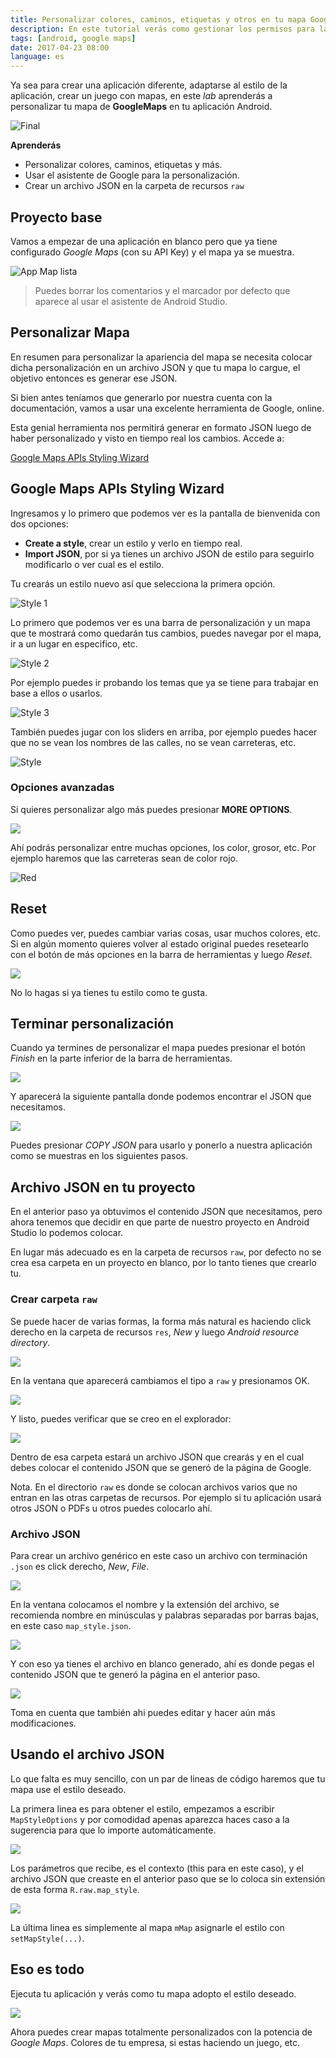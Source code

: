 ```yaml
---
title: Personalizar colores, caminos, etiquetas y otros en tu mapa GoogleMaps
description: En este tutorial verás como gestionar los permisos para las versiones Android 6.0 o superior.
tags: [android, google maps]
date: 2017-04-23 08:00
language: es
---
```


Ya sea para crear una aplicación diferente, adaptarse al estilo de la aplicación, crear un juego con mapas, en este *lab* aprenderás a personalizar tu mapa de **GoogleMaps** en tu aplicación Android.

![Final](https://firebasestorage.googleapis.com/v0/b/maksha-41f4f.appspot.com/o/labs%2Fpersonalizar-colores-mapa-googlemaps%2Fdevice-2017-04-24-122754.png?alt=media&token=53957c13-a222-4766-a835-24a7e5208d98)

__Aprenderás__

* Personalizar colores, caminos, etiquetas y más.
* Usar el asistente de Google para la personalización.
* Crear un archivo JSON en la carpeta de recursos `raw`

## Proyecto base

Vamos a empezar de una aplicación en blanco pero que ya tiene configurado _Google Maps_ (con su API Key) y el mapa ya se muestra.

![App Map lista](https://firebasestorage.googleapis.com/v0/b/maksha-41f4f.appspot.com/o/labs%2Fpersonalizar-colores-mapa-googlemaps%2Fclear.png?alt=media&token=b9c9cd2c-1f88-47ea-98ad-4f307bdadeca)

> Puedes borrar los comentarios y el marcador por defecto que aparece al usar el asistente de Android Studio.

## Personalizar Mapa

En resumen para personalizar la apariencia del mapa se necesita colocar dicha personalización en un archivo JSON y que tu mapa lo cargue, el objetivo entonces es generar ese JSON.

Si bien antes teníamos que generarlo por nuestra cuenta con la documentación, vamos a usar una excelente herramienta de Google, online.

Esta genial herramienta nos permitirá generar en formato JSON luego de haber personalizado y visto en tiempo real los cambios. Accede a:

[Google Maps APIs Styling Wizard](https://mapstyle.withgoogle.com/)

## Google Maps APIs Styling Wizard

Ingresamos y lo primero que podemos ver es la pantalla de bienvenida con dos opciones:

* **Create a style**, crear un estilo y verlo en tiempo real.
* **Import JSON**, por si ya tienes un archivo JSON de estilo para seguirlo modificarlo o ver cual es el estilo.

Tu crearás un estilo nuevo así que selecciona la primera opción.

![Style 1](https://firebasestorage.googleapis.com/v0/b/maksha-41f4f.appspot.com/o/labs%2Fpersonalizar-colores-mapa-googlemaps%2Fstyle1.png?alt=media&token=c378124a-ab77-456e-9e50-4318f5550621)

Lo primero que podemos ver es una barra de personalización y un mapa que te mostrará como quedarán tus cambios, puedes navegar por el mapa, ir a un lugar en especifico, etc.

![Style 2](https://firebasestorage.googleapis.com/v0/b/maksha-41f4f.appspot.com/o/labs%2Fpersonalizar-colores-mapa-googlemaps%2Fstyle2.png?alt=media&token=7e7bb03f-5bcb-4e43-be0a-be5dfeea1f49)

Por ejemplo puedes ir probando los temas que ya se tiene para trabajar en base a ellos o usarlos.

![Style 3](https://firebasestorage.googleapis.com/v0/b/maksha-41f4f.appspot.com/o/labs%2Fpersonalizar-colores-mapa-googlemaps%2Fstyle4.png?alt=media&token=10454539-0759-41d3-b591-deef96cc9123)

También puedes jugar con los sliders en arriba, por ejemplo puedes hacer que no se vean los nombres de las calles, no se vean carreteras, etc.

![Style](https://firebasestorage.googleapis.com/v0/b/maksha-41f4f.appspot.com/o/labs%2Fpersonalizar-colores-mapa-googlemaps%2Fstyle5.png?alt=media&token=cdf2954f-3083-41e0-a239-d000d96a6030)

### Opciones avanzadas

Si quieres personalizar algo más puedes presionar **MORE OPTIONS**.

![](https://firebasestorage.googleapis.com/v0/b/maksha-41f4f.appspot.com/o/labs%2Fpersonalizar-colores-mapa-googlemaps%2Fstyle6.png?alt=media&token=0e439fb7-46ca-4738-b512-ab9a95fb28dd)

Ahí podrás personalizar entre muchas opciones, los color, grosor, etc. Por ejemplo haremos que las carreteras sean de color rojo.

![Red](https://firebasestorage.googleapis.com/v0/b/maksha-41f4f.appspot.com/o/labs%2Fpersonalizar-colores-mapa-googlemaps%2Fstyle7.png?alt=media&token=c7d0e7b6-bebd-45a0-8801-c9b4311cfc18)

## Reset

Como puedes ver, puedes cambiar varias cosas, usar muchos colores, etc. Si en algún momento quieres volver al estado original puedes resetearlo con el botón de más opciones en la barra de herramientas y luego *Reset*.

![](https://firebasestorage.googleapis.com/v0/b/maksha-41f4f.appspot.com/o/labs%2Fpersonalizar-colores-mapa-googlemaps%2Fstyle8.png?alt=media&token=692805cc-0a23-4dea-9381-d66bb2fea3cf)

No lo hagas si ya tienes tu estilo como te gusta.

## Terminar personalización

Cuando ya termines de personalizar el mapa puedes presionar el botón *Finish* en la parte inferior de la barra de herramientas.

![](https://firebasestorage.googleapis.com/v0/b/maksha-41f4f.appspot.com/o/labs%2Fpersonalizar-colores-mapa-googlemaps%2Fstyle9.png?alt=media&token=081a3c42-b1ef-422d-8102-4497ce09bfe6)

Y aparecerá la siguiente pantalla donde podemos encontrar el JSON que necesitamos.

![](https://firebasestorage.googleapis.com/v0/b/maksha-41f4f.appspot.com/o/labs%2Fpersonalizar-colores-mapa-googlemaps%2Fstyle10.png?alt=media&token=c4ae9538-53fb-4dcb-8715-5602631abc19)

Puedes presionar *COPY JSON* para usarlo y ponerlo a nuestra aplicación como se muestras en los siguientes pasos.

## Archivo JSON en tu proyecto

En el anterior paso ya obtuvimos el contenido JSON que necesitamos, pero ahora tenemos que decidir en que parte de nuestro proyecto en Android Studio lo podemos colocar.

En lugar más adecuado es en la carpeta de recursos `raw`, por defecto  no se crea esa carpeta en un proyecto en blanco, por lo tanto tienes que crearlo tu.

### Crear carpeta `raw`

Se puede hacer de varias formas, la forma más natural es haciendo click derecho en la carpeta de recursos `res`, *New* y luego *Android resource directory*.

![](https://firebasestorage.googleapis.com/v0/b/maksha-41f4f.appspot.com/o/labs%2Fpersonalizar-colores-mapa-googlemaps%2Fstudio1.png?alt=media&token=fe63f85e-6b10-44d9-ad06-885b4aeec4ce)

En la ventana que aparecerá cambiamos el tipo a `raw` y presionamos OK.

![](https://firebasestorage.googleapis.com/v0/b/maksha-41f4f.appspot.com/o/labs%2Fpersonalizar-colores-mapa-googlemaps%2Fstudio2.png?alt=media&token=851de56c-5602-41c9-af1e-213f78114d55)

Y listo, puedes verificar que se creo en el explorador:

![](https://firebasestorage.googleapis.com/v0/b/maksha-41f4f.appspot.com/o/labs%2Fpersonalizar-colores-mapa-googlemaps%2Fstudio3.png?alt=media&token=7c3ec1a2-fb90-4855-9cd1-143501f9355c)

Dentro de esa carpeta estará un archivo JSON que crearás y en el cual debes colocar el contenido JSON que se generó de la página de Google.

Nota. En el directorio `raw` es donde se colocan archivos varios que no entran en las otras carpetas de recursos. Por ejemplo si tu aplicación usará otros JSON o PDFs u otros puedes colocarlo ahí.

### Archivo JSON

Para crear un archivo genérico en este caso un archivo con terminación `.json` es click derecho, *New*, *File*.

![](https://firebasestorage.googleapis.com/v0/b/maksha-41f4f.appspot.com/o/labs%2Fpersonalizar-colores-mapa-googlemaps%2Fstudio4.png?alt=media&token=bfcf2a60-7e7c-400f-81b0-876a4e58ce12)

En la ventana colocamos el nombre y la extensión del archivo, se recomienda nombre en minúsculas y palabras separadas por barras bajas, en este caso `map_style.json`.

![](https://firebasestorage.googleapis.com/v0/b/maksha-41f4f.appspot.com/o/labs%2Fpersonalizar-colores-mapa-googlemaps%2Fstudio5.png?alt=media&token=e2a60583-d2eb-4c74-a37f-cf91ec016961)

Y con eso ya tienes el archivo en blanco generado, ahí es donde pegas el contenido JSON que te generó la página en el anterior paso.

![](https://firebasestorage.googleapis.com/v0/b/maksha-41f4f.appspot.com/o/labs%2Fpersonalizar-colores-mapa-googlemaps%2Fstudio6.png?alt=media&token=5a200881-e52c-4d91-aa1d-3a198ebfb20e)

Toma en cuenta que también ahi puedes editar y hacer aún más modificaciones.

## Usando el archivo JSON

Lo que falta es muy sencillo, con un par de lineas de código haremos que tu mapa use el estilo deseado.

La primera linea es para obtener el estilo, empezamos a escribir `MapStyleOptions` y por comodidad apenas aparezca haces caso a la sugerencia para que lo importe automáticamente.

![](https://firebasestorage.googleapis.com/v0/b/maksha-41f4f.appspot.com/o/labs%2Fpersonalizar-colores-mapa-googlemaps%2Fstudio7.png?alt=media&token=b317a314-ca72-4555-95d1-e1778b9fc23a)

Los parámetros que recibe, es el contexto (this para en este caso), y el archivo JSON que creaste en el anterior paso que se lo coloca sin extensión de esta forma `R.raw.map_style`.

![](https://firebasestorage.googleapis.com/v0/b/maksha-41f4f.appspot.com/o/labs%2Fpersonalizar-colores-mapa-googlemaps%2Fstudio8.png?alt=media&token=bfe34e51-a6f5-4f19-a51b-1b9540899b39)

La última linea es simplemente al mapa `mMap` asignarle el estilo con  `setMapStyle(...)`.

## Eso es todo

Ejecuta tu aplicación y verás como tu mapa adopto el estilo deseado.

![](https://firebasestorage.googleapis.com/v0/b/maksha-41f4f.appspot.com/o/labs%2Fpersonalizar-colores-mapa-googlemaps%2Fdevice-2017-04-24-122754.png?alt=media&token=53957c13-a222-4766-a835-24a7e5208d98)

Ahora puedes crear mapas totalmente personalizados con la potencia de _Google Maps_. Colores de tu empresa, si estas haciendo un juego, etc.
